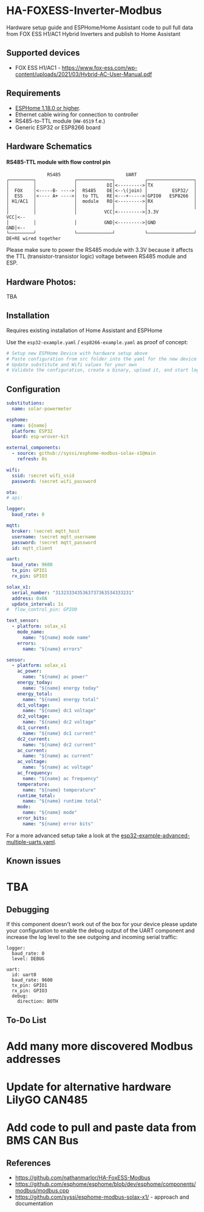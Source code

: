 # HA-FOXESS-Inverter-Modbus

Hardware setup guide and ESPHome/Home Assistant code to pull full data from FOX ESS H1/AC1 Hybrid Inverters and publish to Home Assistant


## Supported devices

* FOX ESS H1/AC1 - https://www.fox-ess.com/wp-content/uploads/2021/03/Hybrid-AC-User-Manual.pdf

## Requirements

* [ESPHome 1.18.0 or higher](https://github.com/esphome/esphome/releases).
* Ethernet cable wiring for connection to controller
* RS485-to-TTL module (`HW-0519` f.e.)
* Generic ESP32 or ESP8266 board

## Hardware Schematics

#### RS485-TTL module with flow control pin

```
               RS485                        UART
┌─────────┐              ┌─────────────┐           ┌─────────────────┐
│         │              │           DI│<--------->│TX               │
│  FOX    │<-----B- ---->│  RS485    DE│<--\(join) │         ESP32/  │
│  ESS    │<---- A+ ---->│  to TTL   RE│<---+----->│GPIO0   ESP8266  │
│ H1/AC1  │              │  module   RO│<--------->│RX               │
│         │              │             │           │                 │
│         │              │          VCC│<--------->│3.3V          VCC│<--
│         │              │          GND│<--------->│GND           GND│<--
└─────────┘              └─────────────┘           └─────────────────┘
DE+RE wired together

```

Please make sure to power the RS485 module with 3.3V because it affects the TTL (transistor-transistor logic) voltage between RS485 module and ESP.

## Hardware Photos:

TBA

## Installation

Requires existing installation of Home Assistant and ESPHome

Use the `esp32-example.yaml` / `esp8266-example.yaml` as proof of concept:

```bash
# Setup new ESPHome Device with hardware setup above
# Paste configuration from src folder into the yaml for the new device
# Update substitute and Wifi values for your own
# Validate the configuration, create a binary, upload it, and start logs

```

## Configuration

```yaml
substitutions:
  name: solar-powermeter

esphome:
  name: ${name}
  platform: ESP32
  board: esp-wrover-kit

external_components:
  - source: github://syssi/esphome-modbus-solax-x1@main
    refresh: 0s

wifi:
  ssid: !secret wifi_ssid
  password: !secret wifi_password

ota:
# api:

logger:
  baud_rate: 0

mqtt:
  broker: !secret mqtt_host
  username: !secret mqtt_username
  password: !secret mqtt_password
  id: mqtt_client

uart:
  baud_rate: 9600
  tx_pin: GPIO1
  rx_pin: GPIO3

solax_x1:
  serial_number: "3132333435363737363534333231"
  address: 0x0A
  update_interval: 1s
#  flow_control_pin: GPIO0

text_sensor:
  - platform: solax_x1
    mode_name:
      name: "${name} mode name"
    errors:
      name: "${name} errors"

sensor:
  - platform: solax_x1
    ac_power:
      name: "${name} ac power"
    energy_today:
      name: "${name} energy today"
    energy_total:
      name: "${name} energy total"
    dc1_voltage:
      name: "${name} dc1 voltage"
    dc2_voltage:
      name: "${name} dc2 voltage"
    dc1_current:
      name: "${name} dc1 current"
    dc2_current:
      name: "${name} dc2 current"
    ac_current:
      name: "${name} ac current"
    ac_voltage:
      name: "${name} ac voltage"
    ac_frequency:
      name: "${name} ac frequency"
    temperature:
      name: "${name} temperature"
    runtime_total:
      name: "${name} runtime total"
    mode:
      name: "${name} mode"
    error_bits:
      name: "${name} error bits"
```

For a more advanced setup take a look at the [esp32-example-advanced-multiple-uarts.yaml](esp32-example-advanced-multiple-uarts.yaml).

## Known issues

# TBA

## Debugging

If this component doesn't work out of the box for your device please update your configuration to enable the debug output of the UART component and increase the log level to the see outgoing and incoming serial traffic:

```
logger:
  baud_rate: 0
  level: DEBUG

uart:
  id: uart0
  baud_rate: 9600
  tx_pin: GPIO1
  rx_pin: GPIO3
  debug:
    direction: BOTH
```

## To-Do List

# Add many more discovered Modbus addresses
# Update for alternative hardware LilyGO CAN485
# Add code to pull and paste data from BMS CAN Bus

## References
* https://github.com/nathanmarlor/HA-FoxESS-Modbus
* https://github.com/esphome/esphome/blob/dev/esphome/components/modbus/modbus.cpp
* https://github.com/syssi/esphome-modbus-solax-x1/ - approach and documentation
